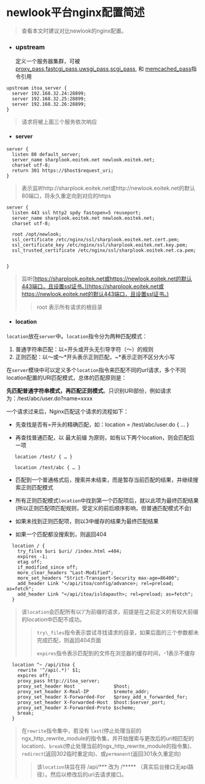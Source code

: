 # newlook平台nginx配置简述

> 查看本文时建议对比newlook的nginx配置。

* ### upstream

  定义一个服务器集群，可被[proxy\_pass](http://nginx.org/en/docs/http/ngx_http_proxy_module.html#proxy_pass),[fastcgi\_pass](http://nginx.org/en/docs/http/ngx_http_fastcgi_module.html#fastcgi_pass),[uwsgi\_pass](http://nginx.org/en/docs/http/ngx_http_uwsgi_module.html#uwsgi_pass),[scgi\_pass](http://nginx.org/en/docs/http/ngx_http_scgi_module.html#scgi_pass), 和 [memcached\_pass](http://nginx.org/en/docs/http/ngx_http_memcached_module.html#memcached_pass)指令引用

```
upstream itoa_server {
  server 192.168.32.24:28899;
  server 192.168.32.25:28899;
  server 192.168.32.26:28899;
}
```

> 请求将被上面三个服务依次响应

* #### server

```
server {
  listen 80 default_server;
  server_name sharplook.eoitek.net newlook.eoitek.net;
  charset utf-8;
  return 301 https://$host$request_uri;
}
```

> 表示监听http://sharplook.eoitek.net或http://newlook.eoitek.net的默认80端口，将永久重定向到对应的https

```
server {
  listen 443 ssl http2 spdy fastopen=5 reuseport;
  server_name sharplook.eoitek.net newlook.eoitek.net;
  charset utf-8;

  root /opt/newlook;
  ssl_certificate /etc/nginx/ssl/sharplook.eoitek.net.cert.pem;
  ssl_certificate_key /etc/nginx/ssl/sharplook.eoitek.net.key.pem;
  ssl_trusted_certificate /etc/nginx/ssl/sharplook.eoitek.net.ca.pem;


}
```

> 监听[https://sharplook.eoitek.net或https://newlook.eoitek.net的默认443端口，且设置ssl证书。](https://sharplook.eoitek.net或https://newlook.eoitek.net的默认443端口，且设置ssl证书。)
>
> > root  表示所有请求的根目录

* #### location

`location`放在`server`中。`location`指令分为两种匹配模式：

1. 普通字符串匹配：以=开头或开头无引导字符（～）的规则
2. 正则匹配：以～或～\*开头表示正则匹配，~\*表示正则不区分大小写

在`server`模块中可以定义多个`location`指令来匹配不同的url请求，多个不同location配置的URI匹配模式，总体的匹配原则是：

**先匹配普通字符串模式，再匹配正则模式**。只识别URI部份，例如请求为：/test/abc/user.do?name=xxxx

一个请求过来后，Nginx匹配这个请求的流程如下：

* 先查找是否有=开头的精确匹配，如：location = /test/abc/user.do { … }

* 再查找普通匹配，以 最大前缀 为原则，如有以下两个location，则会匹配后一项

```
   location /test/ { … }

   location /test/abc { … }
```

* 匹配到一个普通格式后，搜索并未结束，而是暂存当前匹配的结果，并继续搜索正则匹配模式

* 所有正则匹配模式`location`中找到第一个匹配项后，就以此项为最终匹配结果\(所以正则匹配项匹配规则，受定义的前后顺序影响，但普通匹配模式不会\)

* 如果未找到正则匹配项，则以3中缓存的结果为最终匹配结果

* 如果一个匹配都没搜索到，则返回404

```
  location / {
    try_files $uri $uri/ /index.html =404;
    expires -1;
    etag off;
    if_modified_since off;
    more_clear_headers "Last-Modified";
    more_set_headers "Strict-Transport-Security max-age=86400";
    add_header Link "</api/itoa/config/advance>; rel=preload; as=fetch";
    add_header Link "</api/itoa/isldapauth>; rel=preload; as=fetch";
  }
```

> 该`location`会匹配所有以‘/’为前缀的请求，前提是在之前定义的有较大前缀的location中匹配不成功。
>
> > `try\_files`指令表示尝试寻找请求的目录，如果后面的三个参数都未完成匹配，则返回404页面
> >
> > `expires`指令表示匹配到的文件在浏览器的缓存时间，-1表示不缓存

```
  location ^~ /api/itoa {
    rewrite '^/api(.*)' $1;
    expires off;
    proxy_pass http://itoa_server;
    proxy_set_header Host              $host;
    proxy_set_header X-Real-IP         $remote_addr;
    proxy_set_header X-Forwarded-For   $proxy_add_x_forwarded_for;
    proxy_set_header X-Forwarded-Host  $host:$server_port;
    proxy_set_header X-Forwarded-Proto $scheme;
    break;
  }
```

> 在`rewrite`指令集中，若没有 `last`\(停止处理当前的ngx\_http\_rewrite\_module的指令集，并开始搜索与更改后的uri相匹配的location\)、`break`\(停止处理当前的ngx\_http\_rewrite\_module的指令集\)、`redirect`\(返回302临时重定向\)、或`permanent`\(返回301永久重定向\)
>
> > 该`location`块旨在将   /api/\***  改为   /**\*\*\* （真实后台接口无api路径）。然后以修改后的uri去请求接口。



